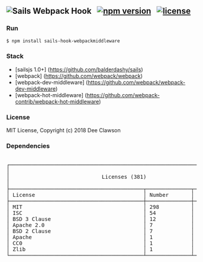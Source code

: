 ## ![Sails Webpack Hook](https://i.imgur.com/Gm7iImo.png) &nbsp; [![npm version](https://badge.fury.io/js/sails-hook-webpackmiddleware.svg)](https://badge.fury.io/js/sails-hook-webpackmiddleware) &nbsp; [![license](https://img.shields.io/badge/license-MIT-brightgreen.svg)](./LICENSE)


### Run

```sh
$ npm install sails-hook-webpackmiddleware
```

### Stack

+ [sailsjs 1.0+] (https://github.com/balderdashy/sails)
+ [webpack] (https://github.com/webpack/webpack)
+ [webpack-dev-middleware] (https://github.com/webpack/webpack-dev-middleware)
+ [webpack-hot-middleware] (https://github.com/webpack-contrib/webpack-hot-middleware)

### License

MIT License, Copyright (c) 2018 Dee Clawson

### Dependencies
<pre>
<!-- language: lang-none -->
┌────────────────────────────────────────────────────────────────────────┐
│                                                                        │
│                             Licenses (381)                             │
│                                                                        │
├──────────────────────────────────────────┬──────────────┬──────────────┤
│ License                                  │ Number       │ %            │
├──────────────────────────────────────────┼──────────────┼──────────────┤
│ MIT                                      │ 298          │ 78           │
│ ISC                                      │ 54           │ 14           │
│ BSD 3 Clause                             │ 12           │ 3            │
│ Apache 2.0                               │ 7            │ 1            │
│ BSD 2 Clause                             │ 7            │ 1            │
│ Apache                                   │ 1            │ 0            │
│ CC0                                      │ 1            │ 0            │
│ Zlib                                     │ 1            │ 0            │
└──────────────────────────────────────────┴──────────────┴──────────────┘
</pre>


